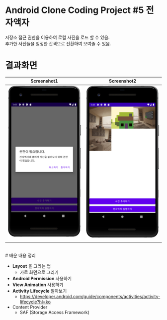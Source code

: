 # Android Clone Coding Project #5 전자액자
저장소 접근 권한을 이용하여 로컬 사진을 로드 할 수 있음.
</br>
추가한 사진들을 일정한 간격으로 전환하여 보여줄 수 있음.
</br>
# 결과화면
|Screenshot1|Screenshot2|
|---|---|
|<img src="./screenshot/1.png"/>|<img src="./screenshot/2.png"/>|
</br>
# 배운 내용 정리

- **Layout** 을 그리는 법
  - 가로 화면으로 그리기
- **Android Permission** 사용하기
- **View Animation** 사용하기
- **Activity Lifecycle** 알아보기
  - https://developer.android.com/guide/components/activities/activity-lifecycle?hl=ko
- Content Provider
  - SAF (Storage Access Framework)
